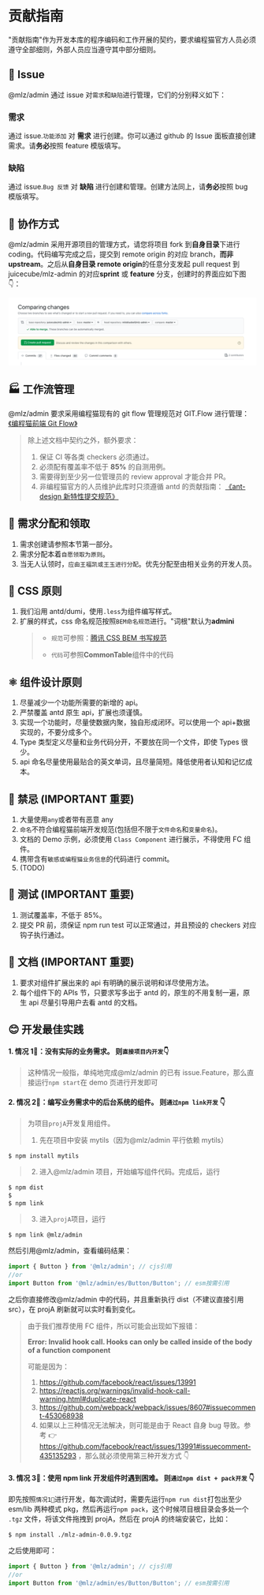 # 贡献指南

"贡献指南"作为开发本库的程序编码和工作开展的契约，要求编程猫官方人员必须遵守全部细则，外部人员应当遵守其中部分细则。

## 🎯 Issue

@mlz/admin 通过 issue 对`需求`和`缺陷`进行管理，它们的分别释义如下：

### 需求

通过 issue.`功能添加` 对 **需求** 进行创建。你可以通过 github 的 Issue 面板直接创建需求。请**务必**按照 feature 模版填写。

### 缺陷

通过 issue.`Bug 反馈` 对 **缺陷** 进行创建和管理。创建方法同上，请**务必**按照 bug 模版填写。

## 🤝 协作方式

@mlz/admin 采用开源项目的管理方式，请您将项目 fork 到**自身目录**下进行 coding。代码编写完成之后，提交到 remote origin 的对应 branch，**而非 upstream**。之后从**自身目录 remote origin**的任意分支发起 pull request 到 juicecube/mlz-admin 的对应**sprint** 或 **feature** 分支，创建时的界面应如下图 👇：

![create PR](https://raw.githubusercontent.com/milobluebell/imgs-repo/master/WX20200709-182741.png)

## 🏭 工作流管理

@mlz/admin 要求采用编程猫现有的 git flow 管理规范对 GIT.Flow 进行管理：[《编程猫前端 Git Flow》](https://shimo.im/docs/aBAYV4XJdXfn8d3j)

> 除上述文档中契约之外，额外要求：
>
> 1. 保证 CI 等各类 checkers 必须通过。
> 2. 必须配有覆盖率不低于 **85%** 的自测用例。
> 3. 需要得到至少另一位管理员的 review approval 才能合并 PR。
> 4. 非编程猫官方的人员维护此库时只须遵循 antd 的贡献指南： [《ant-design 新特性提交规范》](https://github.com/ant-design/ant-design/wiki/PR-%E8%A7%84%E8%8C%83#ant-design-%E6%96%B0%E7%89%B9%E6%80%A7%E6%8F%90%E4%BA%A4%E8%A7%84%E8%8C%83)

## 🏅 需求分配和领取

1. 需求创建请参照本节第一部分。
2. 需求分配本着`自愿领取为原则`。
3. 当无人认领时，`应由王福凯或王玉进行分配`。优先分配至由相关业务的开发人员。

## 🤵 CSS 原则

1. 我们沿用 antd/dumi，使用`.less`为组件编写样式。
2. 扩展的样式，css 命名规范按照`BEM命名规范`进行。"词根"默认为**admini**
   > - `规范`可参照：[腾讯 CSS BEM 书写规范](https://github.com/Tencent/tmt-workflow/wiki/%E2%92%9B-%5B%E8%A7%84%E8%8C%83%5D--CSS-BEM-%E4%B9%A6%E5%86%99%E8%A7%84%E8%8C%83)
   >
   > - `代码`可参照**CommonTable**组件中的代码

## ⚛️ 组件设计原则

1. 尽量减少一个功能所需要的新增的 api。
2. 严禁覆盖 antd 原生 api，扩展也须谨慎。
3. 实现一个功能时，尽量使数据内聚，独自形成闭环。可以使用一个 api+数据实现的，不要分成多个。
4. Type 类型定义尽量和业务代码分开，不要放在同一个文件，即使 Types 很少。
5. api 命名尽量使用最贴合的英文单词，且尽量简短。降低使用者认知和记忆成本。

## 🍎 禁忌 (IMPORTANT 重要)

1. 大量使用`any`或者带有恶意 any
2. `命名`不符合编程猫前端开发规范(包括但不限于`文件命名`和`变量命名`)。
3. 文档的 Demo 示例，必须使用 `Class Component` 进行展示，不得使用 FC 组件。
4. 携带含有`敏感或编程猫业务信息`的代码进行 commit。
5. (TODO)

## 🔬 测试 (IMPORTANT 重要)

1. 测试覆盖率，不低于 85%。
2. 提交 PR 前，须保证 npm run test 可以正常通过，并且预设的 checkers 对应钩子执行通过。

## 📖 文档 (IMPORTANT 重要)

1. 要求对组件扩展出来的 api 有明确的展示说明和详尽使用方法。
2. 每个组件下的 APIs 节，只要求写多出于 antd 的，原生的不用复制一遍，原生 api 尽量引导用户去看 antd 的文档。

## 😊 开发最佳实践

#### 1. 情况 1⃣️：没有实际的业务需求。 则`直接项目内开发`👇

> 这种情况一般指，单纯地完成@mlz/admin 的已有 issue.Feature，那么直接运行`npm start`在 demo 页进行开发即可

#### 2. 情况 2⃣️：编写业务需求中的后台系统的组件。 则`通过npm link开发` 👇

> 为项目`projA`开发复用组件。
>
> 1.  先在项目中安装 mytils（因为@mlz/admin 平行依赖 mytils）

```shell
$ npm install mytils
```

> 2.  进入@mlz/admin 项目，开始编写组件代码。完成后，运行

```shell
$ npm dist
$
$ npm link
```

> 3.  进入`projA`项目，运行

```shell
$ npm link @mlz/admin
```

然后引用@mlz/admin，查看编码结果：

```jsx
import { Button } from '@mlz/admin'; // cjs引用
//or
import Button from '@mlz/admin/es/Button/Button'; // esm按需引用
```

之后你直接修改@mlz/admin 中的代码，并且重新执行 dist（不建议直接引用 src），在 projA 刷新就可以实时看到变化。

> 由于我们推荐使用 FC 组件，所以可能会出现如下报错：
>
> **Error: Invalid hook call. Hooks can only be called inside of the body of a function component**
>
> 可能是因为：
>
> 1.  https://github.com/facebook/react/issues/13991
> 2.  https://reactjs.org/warnings/invalid-hook-call-warning.html#duplicate-react
> 3.  https://github.com/webpack/webpack/issues/8607#issuecomment-453068938
> 4.  如果以上三种情况无法解决，则可能是由于 React 自身 bug 导致。参考 👉https://github.com/facebook/react/issues/13991#issuecomment-435135293 ，那么就必须使用第三种开发方式 👇

#### 3. 情况 3⃣️：使用 npm link 开发组件时遇到困难。 则`通过npm dist + pack开发` 👇

即先按照`情况1⃣️`进行开发，每次调试时，需要先运行`npm run dist`打包出至少 esm/lib 两种模式 pkg，然后再运行`npm pack`，这个时候项目根目录会多处一个 `.tgz` 文件，将该文件拖拽到 projA，然后在 projA 的终端安装它，比如：

```shell
$ npm install ./mlz-admin-0.0.9.tgz
```

之后使用即可：

```jsx
import { Button } from '@mlz/admin'; // cjs引用
//or
import Button from '@mlz/admin/es/Button/Button'; // esm按需引用
```
